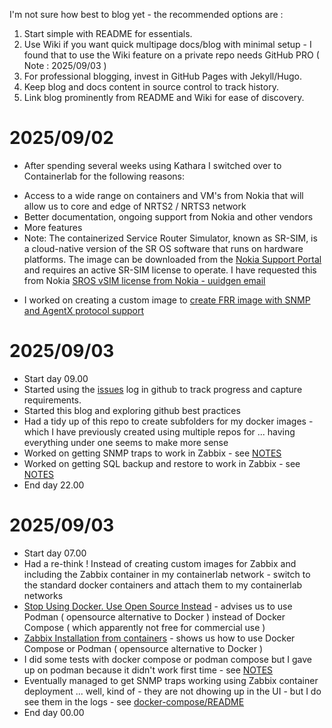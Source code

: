 I'm not sure how best to blog yet - the recommended options are :

1. Start simple with README for essentials.
1. Use Wiki if you want quick multipage docs/blog with minimal setup - I found that to use the Wiki feature on a private repo needs GitHub PRO ( Note : 2025/09/03 ) 
1. For professional blogging, invest in GitHub Pages with Jekyll/Hugo.
1. Keep blog and docs content in source control to track history.
1. Link blog prominently from README and Wiki for ease of discovery.
  
# 2025/09/02

* After spending several weeks using Kathara I switched over to Containerlab for the following reasons:
- Access to a wide range on containers and VM's from Nokia that will allow us to core and edge of NRTS2 / NRTS3 network
- Better documentation, ongoing support from Nokia and other vendors
- More features
- Note: The containerized Service Router Simulator, known as SR-SIM, is a cloud-native version of the SR OS software that runs on hardware platforms. The image can be downloaded from the [Nokia Support Portal](https://customer.nokia.com/support/s/) and requires an active SR-SIM license to operate. I have requested this from Nokia [SROS vSIM license from Nokia - uuidgen email](https://github.com/mmorrow24work/digital-twin-containerlab/issues/1)

* I worked on creating a custom image to [create FRR image with SNMP and AgentX protocol support](https://github.com/mmorrow24work/digital-twin-containerlab/blob/main/frr-snmp.md)

# 2025/09/03

* Start day 09.00
* Started using the [issues](https://github.com/mmorrow24work/digital-twin-containerlab/issues) log in github to track progress and capture requirements.
* Started this blog and exploring github best practices
* Had a tidy up of this repo to create subfolders for my docker images - which I have previously created using multiple repos for ... having everything under one seems to make more sense
* Worked on getting SNMP traps to work in Zabbix - see [NOTES](https://github.com/mmorrow24work/digital-twin-containerlab/blob/main/NOTES.md)
* Worked on getting SQL backup and restore to work in Zabbix - see [NOTES](https://github.com/mmorrow24work/digital-twin-containerlab/blob/main/NOTES.md)
* End day 22.00
 
# 2025/09/03

* Start day 07.00
* Had a re-think ! Instead of creating custom images for Zabbix and including the Zabbix container in my containerlab network - switch to the standard docker containers and attach them to my containerlab networks
* [Stop Using Docker. Use Open Source Instead](https://www.youtube.com/watch?v=Z5uBcczJxUY&t) - advises us to use Podman ( opensource alternative to Docker ) instead of Docker Compose ( which apparently not free for commercial use )
* [Zabbix Installation from containers](https://www.zabbix.com/documentation/current/en/manual/installation/containers) - shows us how to use Docker Compose or Podman ( opensource alternative to Docker )
* I did some tests with docker compose or podman compose but I gave up on podman because it didn't work first time - see [NOTES](https://github.com/mmorrow24work/digital-twin-containerlab/blob/main/NOTES.md)
* Eventually managed to get SNMP traps working using Zabbix container deployment ... well, kind of - they are not dhowing up in the UI - but I do see them in the logs - see [docker-compose/README](https://github.com/mmorrow24work/digital-twin-containerlab/blob/main/docker-compose/README.md)
* End day 00.00
